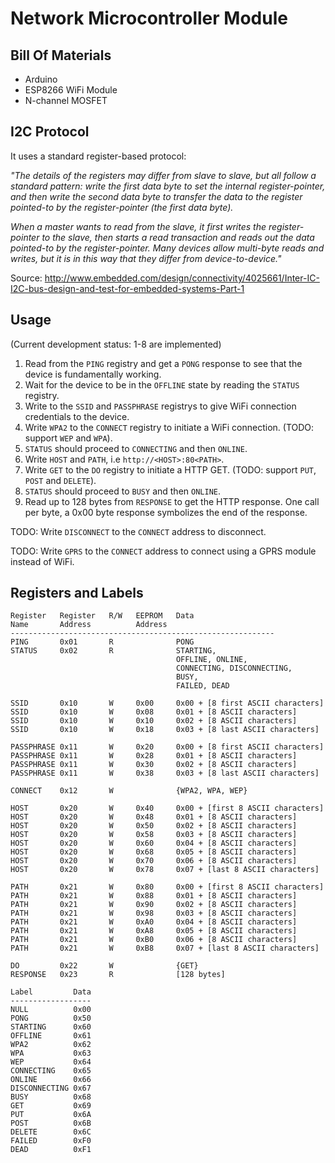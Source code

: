 Network Microcontroller Module
==============================

Bill Of Materials
-----------------

* Arduino
* ESP8266 WiFi Module
* N-channel MOSFET


I2C Protocol
------------

It uses a standard register-based protocol:

_"The details of the registers may differ from slave to slave, but all follow a
standard pattern: write the first data byte to set the internal
register-pointer, and then write the second data byte to transfer the data to
the register pointed-to by the register-pointer (the first data byte)._

_When a master wants to read from the slave, it first writes the
register-pointer to the slave, then starts a read transaction and reads out the
data pointed-to by the register-pointer. Many devices allow multi-byte reads
and writes, but it is in this way that they differ from device-to-device."_

Source:
http://www.embedded.com/design/connectivity/4025661/Inter-IC-I2C-bus-design-and-test-for-embedded-systems-Part-1

Usage
-----

(Current development status: 1-8 are implemented)

1. Read from the `PING` registry and get a `PONG` response to see that the
   device is fundamentally working.
2. Wait for the device to be in the `OFFLINE` state by reading the `STATUS`
   registry.
3. Write to the `SSID` and `PASSPHRASE` registrys to give WiFi connection
   credentials to the device.
4. Write `WPA2` to the `CONNECT` registry to initiate a WiFi connection.
   (TODO: support `WEP` and `WPA`).
5. `STATUS` should proceed to `CONNECTING` and then `ONLINE`.
6. Write `HOST` and `PATH`, i.e `http://<HOST>:80<PATH>`.
7. Write `GET` to the `DO` registry to initiate a HTTP GET. (TODO: support
   `PUT`, `POST` and `DELETE`).
8. `STATUS` should proceed to `BUSY` and then `ONLINE`.
9. Read up to 128 bytes from `RESPONSE` to get the HTTP response. One call per
   byte, a 0x00 byte response symbolizes the end of the response.

TODO: Write `DISCONNECT` to the `CONNECT` address to disconnect.

TODO: Write `GPRS` to the `CONNECT` address to connect using a GPRS module
instead of WiFi.


Registers and Labels
--------------------

```
Register   Register   R/W   EEPROM   Data
Name       Address          Address
-----------------------------------------------------------
PING       0x01       R              PONG
STATUS     0x02       R              STARTING,
                                     OFFLINE, ONLINE,
                                     CONNECTING, DISCONNECTING,
                                     BUSY,
                                     FAILED, DEAD

SSID       0x10       W     0x00     0x00 + [8 first ASCII characters]
SSID       0x10       W     0x08     0x01 + [8 ASCII characters]
SSID       0x10       W     0x10     0x02 + [8 ASCII characters]
SSID       0x10       W     0x18     0x03 + [8 last ASCII characters]

PASSPHRASE 0x11       W     0x20     0x00 + [8 first ASCII characters]
PASSPHRASE 0x11       W     0x28     0x01 + [8 ASCII characters]
PASSPHRASE 0x11       W     0x30     0x02 + [8 ASCII characters]
PASSPHRASE 0x11       W     0x38     0x03 + [8 last ASCII characters]

CONNECT    0x12       W              {WPA2, WPA, WEP}

HOST       0x20       W     0x40     0x00 + [first 8 ASCII characters]
HOST       0x20       W     0x48     0x01 + [8 ASCII characters]
HOST       0x20       W     0x50     0x02 + [8 ASCII characters]
HOST       0x20       W     0x58     0x03 + [8 ASCII characters]
HOST       0x20       W     0x60     0x04 + [8 ASCII characters]
HOST       0x20       W     0x68     0x05 + [8 ASCII characters]
HOST       0x20       W     0x70     0x06 + [8 ASCII characters]
HOST       0x20       W     0x78     0x07 + [last 8 ASCII characters]

PATH       0x21       W     0x80     0x00 + [first 8 ASCII characters]
PATH       0x21       W     0x88     0x01 + [8 ASCII characters]
PATH       0x21       W     0x90     0x02 + [8 ASCII characters]
PATH       0x21       W     0x98     0x03 + [8 ASCII characters]
PATH       0x21       W     0xA0     0x04 + [8 ASCII characters]
PATH       0x21       W     0xA8     0x05 + [8 ASCII characters]
PATH       0x21       W     0xB0     0x06 + [8 ASCII characters]
PATH       0x21       W     0xB8     0x07 + [last 8 ASCII characters]

DO         0x22       W              {GET}
RESPONSE   0x23       R              [128 bytes]
```

```
Label         Data
------------------
NULL          0x00
PONG          0x50
STARTING      0x60
OFFLINE       0x61
WPA2          0x62
WPA           0x63
WEP           0x64
CONNECTING    0x65
ONLINE        0x66
DISCONNECTING 0x67
BUSY          0x68
GET           0x69
PUT           0x6A
POST          0x6B
DELETE        0x6C
FAILED        0xF0
DEAD          0xF1
```
